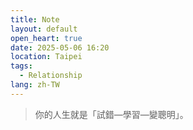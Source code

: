 ```yaml
---
title: Note
layout: default
open_heart: true
date: 2025-05-06 16:20
location: Taipei
tags: 
  - Relationship
lang: zh-TW
---
```


> 你的人生就是「試錯—學習—變聰明」。

